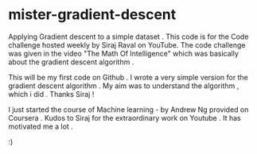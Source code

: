 # mister-gradient-descent
Applying Gradient descent to a simple dataset . This code is for the Code challenge hosted weekly by Siraj Raval on YouTube. The code challenge was given in the video "The Math Of Intelligence" which was basically about the gradient descent algorithm .

This will be my first code on Github . I wrote a very simple version for the gradient descent algorithm . My aim was to understand the algorithm , which i did . Thanks Siraj !

I just started the course of Machine learning  - by Andrew Ng provided on Coursera . Kudos to Siraj for the extraordinary work on Youtube . It has motivated me a lot  . 

:)

